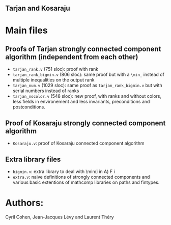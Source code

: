 Tarjan and Kosaraju
-------------------

# Main files

## Proofs of Tarjan strongly connected component algorithm (independent from each other)
* `tarjan_rank.v` (751 sloc): proof with rank
* `tarjan_rank_bigmin.v` (806 sloc): same proof but with a `\min_` instead of multiple inequalities on the output rank
* `tarjan_num.v` (1029 sloc): same proof as `tarjan_rank_bigmin.v` but with serial numbers instead of ranks
* `tarjan_nocolor.v` (548 sloc): new proof, with ranks and without colors, less fields in environement and less invariants, preconditions and postconditions.

## Proof of Kosaraju strongly connected component algorithm
* `Kosaraju.v`: proof of Kosaraju connected component algorithm

## Extra library files
* `bigmin.v`: extra library to deal with \min(i in A) F i
* `extra.v`: naive definitions of strongly connected components and various basic extentions of mathcomp libraries on paths and fintypes.

# Authors:

Cyril Cohen, Jean-Jacques Lévy and Laurent Théry
